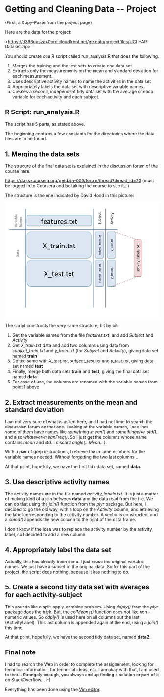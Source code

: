 Getting and Cleaning Data -- Project
====================================
(First, a Copy-Paste from the project page)

Here are the data for the project:

<https://d396qusza40orc.cloudfront.net/getdata/projectfiles/UCI HAR Dataset.zip>

You should create one R script called run_analysis.R that does the following. 

1. Merges the training and the test sets to create one data set.
2. Extracts only the measurements on the mean and standard deviation for each
   measurement. 
3. Uses descriptive activity names to name the activities in the data set
4. Appropriately labels the data set with descriptive variable names. 
5. Creates a second, independent tidy data set with the average of each variable
   for each activity and each subject.


R Script: run_analysis.R
------------------------
The script has 5 parts, as stated above.

The beginning contains a few constants for the directories where the data files
are to be found.

## 1. Merging the data sets ##
The strucure of the final data set is explained in the discussion forum of
the course here:

  <https://class.coursera.org/getdata-005/forum/thread?thread_id=23> (must be
logged in to Coursera and be taking the course to see it...)

The structure is the one indicated by David Hood in this picture:

![Data sets](./images/Slide2.png)

The script constructs the very same structure, bit by bit:

1. Get the variable names from the file *features.txt*, and add *Subject* and
   *Activity*
2. Get *X_train.txt* data and add two columns using data from
   *subject_train.txt* and *y_train.txt* (for *Subject* and *Activity*), giving
   data set named **train**
3. Do the same with *X_test.txt*, *subject_test.txt* and *y_test.txt*, giving
   data set named **test**
4. Finally, merge both data sets **train** and **test**, giving the final data set
   named **data**
5. For ease of use, the columns are renamed with the variable names from point 1
   above


## 2. Extract measurements on the mean and standard deviation ##
I am not very sure of what is asked here, and I had not time to search the
discussion forum on that one. Looking at the variable names, I see that some of
them have names like *something-mean()* and *somethingelse-std()*, and also
*whatever-meanFreq()*. So I just get the columns whose name contains *mean* and
*std*. I discard *angle(...Mean...)*.

With a pair of grep instructions, I retrieve the column numbers for the variable
names needed. Without forgetting the two last columns...

At that point, hopefully, we have the first tidy data set, named **data**.


## 3. Use descriptive activity names ##
The activity names are in the file named *activity_labels.txt*. It is just a
matter of making kind of a join between **data** and the data read from the
file. We can do that using the *join()* function from the *plyr* package. But
here, I decided to go the old way, with a loop on the *Activity* column, and
retrieving the label corresponding to the activity number. A vector is
constructed, and a *cbind()* appends the new column to the right of the
data.frame.

I don't know if the idea was to replace the activity number by the activity
label, so I decided to add a new column.


## 4. Appropriately label the data set ##
Actually, this has already been done. I just reuse the original variable names.
We just have a subset of the original data. So for this part of the project, the
script does nothing, because it has nothing to do.


## 5. Create a second tidy data set with averages for each activity-subject ##
This sounds like a split-apply-combine problem. Using *ddply()* from the *plyr*
package does the trick. But, the *colMeans()* function does not like non
-numeric values. So *ddply()* is used here on all columns but the last
(ActivityLabel). This last column is appended again at the end, using a *join()*
this time.

At that point, hopefully, we have the second tidy data set, named **data2**.


## Final note ##
I had to search the Web in order to complete the assignement, looking for
technical information, for technical ideas, etc. I am okay with that, I am used
to that... Strangely enough, you always end up finding a solution or part of it
on StackOverflow... :-)

Everything has been done using the [Vim editor](http://www.vim.org).


